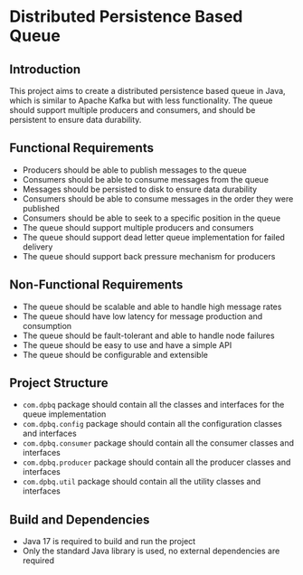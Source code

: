 <h1>Distributed Persistence Based Queue</h1>
<h2>Introduction</h2>
<p>This project aims to create a distributed persistence based queue in Java, which is similar to Apache Kafka but with less functionality. The queue should support multiple producers and consumers, and should be persistent to ensure data durability.</p>

<h2>Functional Requirements</h2>
<ul>
 <li>Producers should be able to publish messages to the queue</li>
 <li>Consumers should be able to consume messages from the queue</li>
 <li>Messages should be persisted to disk to ensure data durability</li>
 <li>Consumers should be able to consume messages in the order they were published</li>
 <li>Consumers should be able to seek to a specific position in the queue</li>
 <li>The queue should support multiple producers and consumers</li>
 <li>The queue should support dead letter queue implementation for failed delivery</li>
 <li>The queue should support back pressure mechanism for producers</li>
</ul>

<h2>Non-Functional Requirements</h2>
<ul>
 <li>The queue should be scalable and able to handle high message rates</li>
 <li>The queue should have low latency for message production and consumption</li>
 <li>The queue should be fault-tolerant and able to handle node failures</li>
 <li>The queue should be easy to use and have a simple API</li>
 <li>The queue should be configurable and extensible</li>
</ul>

<h2>Project Structure</h2>
<ul>
 <li><code>com.dpbq</code> package should contain all the classes and interfaces for the queue implementation</li>
 <li><code>com.dpbq.config</code> package should contain all the configuration classes and interfaces</li>
 <li><code>com.dpbq.consumer</code> package should contain all the consumer classes and interfaces</li>
 <li><code>com.dpbq.producer</code> package should contain all the producer classes and interfaces</li>
 <li><code>com.dpbq.util</code> package should contain all the utility classes and interfaces</li>
</ul>

<h2>Build and Dependencies</h2>
<ul>
 <li>Java 17 is required to build and run the project</li>
 <li>Only the standard Java library is used, no external dependencies are required</li>
</ul>



